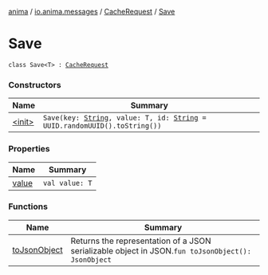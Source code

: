 [anima](../../../index.md) / [io.anima.messages](../../index.md) / [CacheRequest](../index.md) / [Save](./index.md)

# Save

`class Save<T> : `[`CacheRequest`](../index.md)

### Constructors

| Name | Summary |
|---|---|
| [&lt;init&gt;](-init-.md) | `Save(key: `[`String`](https://kotlinlang.org/api/latest/jvm/stdlib/kotlin/-string/index.html)`, value: T, id: `[`String`](https://kotlinlang.org/api/latest/jvm/stdlib/kotlin/-string/index.html)` = UUID.randomUUID().toString())` |

### Properties

| Name | Summary |
|---|---|
| [value](value.md) | `val value: T` |

### Functions

| Name | Summary |
|---|---|
| [toJsonObject](to-json-object.md) | Returns the representation of a JSON serializable object in JSON.`fun toJsonObject(): JsonObject` |
